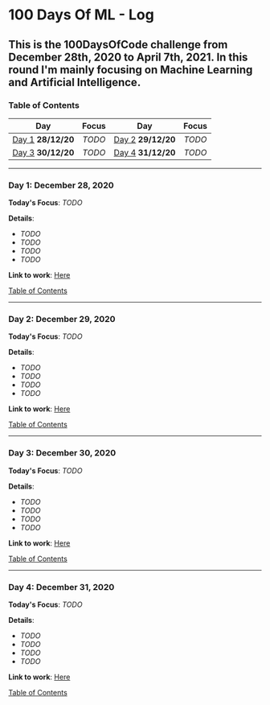 # 100 Days Of ML - Log
## This is the 100DaysOfCode challenge from December 28th, 2020 to April 7th, 2021. In this round I'm mainly focusing on Machine Learning and Artificial Intelligence. 
[logo]: https://github.com/IAdam-Ismail/100daysofcode/main/100days.png "Logo Title Text 2"

<a name="toc"></a>
### Table of Contents 
|Day|Focus|Day|Focus|
|:---:|:-----:|:---:|:-----:|
|[Day 1](#day-1) **28/12/20**| _TODO_ |[Day 2](#day-2) **29/12/20**| _TODO_ |
|[Day 3](#day-3) **30/12/20**| _TODO_ |[Day 4](#day-4) **31/12/20**| _TODO_ |


----------
<a name="day-1"></a>
### Day 1: December 28, 2020

**Today's Focus**: _TODO_

**Details**:

 - _TODO_
 - _TODO_
 - _TODO_
 - _TODO_


**Link to work**: [Here](https://github.com/akashgiricse/ml-andrew-ng)

[Table of Contents](#toc)


----------
<a name="day-2"></a>
### Day 2: December 29, 2020

**Today's Focus**: _TODO_

**Details**:

 - _TODO_
 - _TODO_
 - _TODO_
 - _TODO_

**Link to work**: [Here](https://github.com/akashgiricse/ml-andrew-ng)

[Table of Contents](#toc)


----------
<a name="day-3"></a>
### Day 3: December 30, 2020

**Today's Focus**: _TODO_

**Details**:

 - _TODO_
 - _TODO_
 - _TODO_
 - _TODO_

**Link to work**: [Here](https://github.com/akashgiricse/ml-andrew-ng)

[Table of Contents](#toc)


----------
<a name="day-4"></a>
### Day 4: December 31, 2020

**Today's Focus**: _TODO_

**Details**:

 - _TODO_
 - _TODO_
 - _TODO_
 - _TODO_

**Link to work**: [Here](https://github.com/akashgiricse/ml-andrew-ng)

[Table of Contents](#toc)

